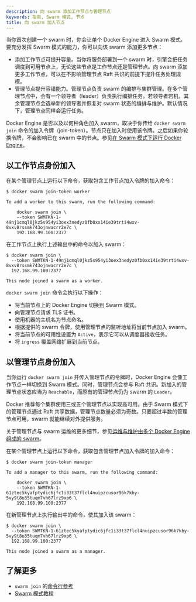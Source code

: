 ```yaml
---
description: 向 swarm 添加工作节点与管理节点
keywords: 指南, Swarm 模式, 节点
title: 向 swarm 加入节点
---
```


当你首次创建一个 swarm 时，你会让单个 Docker Engine 进入 Swarm 模式。要充分发挥 Swarm 模式的能力，你可以向该 swarm 添加更多节点：

* 添加工作节点可提升容量。当你将服务部署到一个 swarm 时，引擎会把任务调度到可用节点上，无论这些节点是工作节点还是管理节点。向 swarm 添加更多工作节点，可以在不影响管理节点 Raft 共识的前提下提升任务处理规模。
* 管理节点提升容错能力。管理节点负责 swarm 的编排与集群管理。在多个管理节点中，会有一个领导者（leader）负责执行编排任务。若领导者宕机，其余管理节点会选举新的领导者并恢复对 swarm 状态的编排与维护。默认情况下，管理节点同样会运行任务。

Docker Engine 是否以及以何种角色加入 swarm，取决于你传给 `docker swarm join` 命令的加入令牌（join-token）。节点只在加入时使用该令牌。之后如果你轮换令牌，不会影响已在 swarm 中的节点。参见[在 Swarm 模式下运行 Docker Engine](swarm-mode.md#view-the-join-command-or-update-a-swarm-join-token)。

## 以工作节点身份加入

在某个管理节点上运行以下命令，获取包含工作节点加入令牌的加入命令：

```console
$ docker swarm join-token worker

To add a worker to this swarm, run the following command:

    docker swarm join \
    --token SWMTKN-1-49nj1cmql0jkz5s954yi3oex3nedyz0fb0xx14ie39trti4wxv-8vxv8rssmk743ojnwacrr2e7c \
    192.168.99.100:2377
```

在工作节点上执行上述输出中的命令以加入 swarm：

```console
$ docker swarm join \
  --token SWMTKN-1-49nj1cmql0jkz5s954yi3oex3nedyz0fb0xx14ie39trti4wxv-8vxv8rssmk743ojnwacrr2e7c \
  192.168.99.100:2377

This node joined a swarm as a worker.
```

`docker swarm join` 命令会执行以下操作：

* 将当前节点上的 Docker Engine 切换到 Swarm 模式。
* 向管理节点请求 TLS 证书。
* 使用机器的主机名为节点命名。
* 根据提供的 swarm 令牌，使用管理节点的监听地址将当前节点加入 swarm。
* 将当前节点的可用性设置为 `Active`，表示它可以从调度器接收任务。
* 将 `ingress` 覆盖网络扩展到当前节点。

## 以管理节点身份加入

当你运行 `docker swarm join` 并传入管理节点的令牌时，Docker Engine 会像工作节点一样切换到 Swarm 模式。同时，管理节点会参与 Raft 共识。新加入的管理节点状态应当为 `Reachable`，而原有的管理节点仍为 swarm 的 `Leader`。

Docker 推荐每个集群使用三或五个管理节点以实现高可用。由于 Swarm 模式下的管理节点通过 Raft 共享数据，管理节点数量必须为奇数。只要超过半数的管理节点可用，swarm 就能继续对外提供服务。

关于管理节点与 swarm 运维的更多细节，参见[运维与维护由多个 Docker Engine 组成的 swarm](admin_guide.md)。

在某个管理节点上运行以下命令，获取包含管理节点加入令牌的加入命令：

```console
$ docker swarm join-token manager

To add a manager to this swarm, run the following command:

    docker swarm join \
    --token SWMTKN-1-61ztec5kyafptydic6jfc1i33t37flcl4nuipzcusor96k7kby-5vy9t8u35tuqm7vh67lrz9xp6 \
    192.168.99.100:2377
```

在新管理节点上执行输出中的命令，使其加入该 swarm：

```console
$ docker swarm join \
  --token SWMTKN-1-61ztec5kyafptydic6jfc1i33t37flcl4nuipzcusor96k7kby-5vy9t8u35tuqm7vh67lrz9xp6 \
  192.168.99.100:2377

This node joined a swarm as a manager.
```

## 了解更多

* `swarm join` 的[命令行参考](/reference/cli/docker/swarm/join.md)
* [Swarm 模式教程](swarm-tutorial/_index.md)
